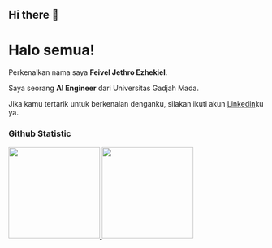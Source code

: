 ## Hi there 👋

<!--
**jethrosta/jethrosta** is a ✨ _special_ ✨ repository because its `README.md` (this file) appears on your GitHub profile.

Here are some ideas to get you started:

- 🔭 I’m currently working on ...
- 🌱 I’m currently learning ...
- 👯 I’m looking to collaborate on ...
- 🤔 I’m looking for help with ...
- 💬 Ask me about ...
- 📫 How to reach me: ...
- 😄 Pronouns: ...
- ⚡ Fun fact: ...
-->
# Halo semua! 
 
Perkenalkan nama saya **Feivel Jethro Ezhekiel**.<br>
 
Saya seorang **AI Engineer** dari Universitas Gadjah Mada.<br>
 
Jika kamu tertarik untuk berkenalan denganku, silakan ikuti akun [Linkedin](https://www.linkedin.com/in/feiveljethro/ezhekiel)ku ya.
 
### Github Statistic
<p align="left">
<a href="https://github.com/jethrosta">
  <img height="180em" src="https://github-readme-stats-eight-theta.vercel.app/api?username=penuliscode&show_icons=true&theme=algolia&include_all_commits=true&count_private=true"/>
  <img height="180em" src="https://github-readme-stats-eight-theta.vercel.app/api/top-langs/?username=penuliscode&layout=compact&layout=compact&theme=algolia"/>
</a>
</p>
